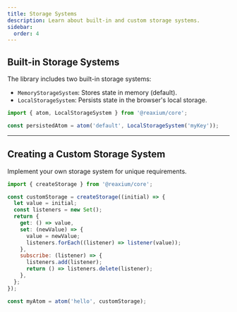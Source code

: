 ```yaml
---
title: Storage Systems
description: Learn about built-in and custom storage systems.
sidebar:
  order: 4
---
```


## Built-in Storage Systems
The library includes two built-in storage systems:
- `MemoryStorageSystem`: Stores state in memory (default).
- `LocalStorageSystem`: Persists state in the browser's local storage.

```js
import { atom, LocalStorageSystem } from '@reaxium/core';

const persistedAtom = atom('default', LocalStorageSystem('myKey'));
```

---

## Creating a Custom Storage System
Implement your own storage system for unique requirements.

```js
import { createStorage } from '@reaxium/core';

const customStorage = createStorage((initial) => {
  let value = initial;
  const listeners = new Set();
  return {
    get: () => value,
    set: (newValue) => {
      value = newValue;
      listeners.forEach((listener) => listener(value));
    },
    subscribe: (listener) => {
      listeners.add(listener);
      return () => listeners.delete(listener);
    },
  };
});

const myAtom = atom('hello', customStorage);
```